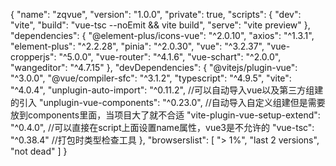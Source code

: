 {
  "name": "zqvue",
  "version": "1.0.0",
  "private": true,
  "scripts": {
    "dev": "vite",
    "build": "vue-tsc --noEmit && vite build",
    "serve": "vite preview"
  },
  "dependencies": {
    "@element-plus/icons-vue": "^2.0.10",
    "axios": "^1.3.1",
    "element-plus": "^2.2.28",
    "pinia": "^2.0.30",
    "vue": "^3.2.37",
    "vue-cropperjs": "^5.0.0",
    "vue-router": "^4.1.6",
    "vue-schart": "^2.0.0",
    "wangeditor": "^4.7.15"
  },
  "devDependencies": {
    "@vitejs/plugin-vue": "^3.0.0",
    "@vue/compiler-sfc": "^3.1.2",
    "typescript": "^4.9.5",
    "vite": "^4.0.4",
    "unplugin-auto-import": "^0.11.2",    //可以自动导入vue以及第三方组建的引入
    "unplugin-vue-components": "^0.23.0",  //自动导入自定义组建但是需要放到components里面，当项目大了就不合适
    "vite-plugin-vue-setup-extend": "^0.4.0",  //可以直接在script上面设置name属性，vue3是不允许的
    "vue-tsc": "^0.38.4"   //打包时类型检查工具
  },
  "browserslist": [
    "> 1%",
    "last 2 versions",
    "not dead"
  ]
}
